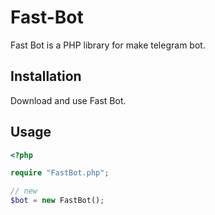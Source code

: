 # Fast-Bot

Fast Bot is a PHP library for make telegram bot.

## Installation

Download and use Fast Bot.

## Usage

```php
<?php

require "FastBot.php";

// new
$bot = new FastBot();


```
